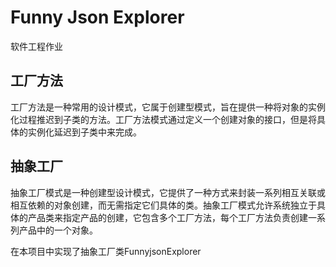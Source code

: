# Funny Json Explorer
软件工程作业

## 工厂方法
工厂方法是一种常用的设计模式，它属于创建型模式，旨在提供一种将对象的实例化过程推迟到子类的方法。工厂方法模式通过定义一个创建对象的接口，但是将具体的实例化延迟到子类中来完成。

## 抽象工厂
抽象工厂模式是一种创建型设计模式，它提供了一种方式来封装一系列相互关联或相互依赖的对象创建，而无需指定它们具体的类。抽象工厂模式允许系统独立于具体的产品类来指定产品的创建，它包含多个工厂方法，每个工厂方法负责创建一系列产品中的一个对象。

在本项目中实现了抽象工厂类FunnyjsonExplorer